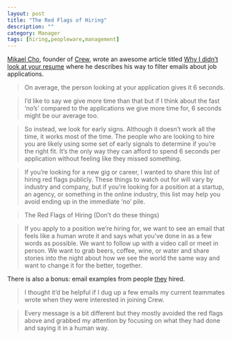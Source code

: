 ```yaml
---
layout: post
title: "The Red Flags of Hiring"
description: ""
category: Manager
tags: [hiring,peopleware,management]
---
```


[Mikael Cho](https://twitter.com/mikaelcho), founder of [Crew](https://crew.co/), wrote an awesome article titled [Why I didn’t look at your resume](https://medium.com/who-what-why/why-i-didn-t-look-at-your-resume-2a8ed1f4a5bb) where he describes his way to filter emails about job applications.
 
 > On average, the person looking at your application gives it 6 seconds.

> I’d like to say we give more time than that but if I think about the fast ‘no’s’ compared to the applications we give more time for, 6 seconds might be our average too.

> So instead, we look for early signs. Although it doesn’t work all the time, it works most of the time. The people who are looking to hire you are likely using some set of early signals to determine if you’re the right fit. It’s the only way they can afford to spend 6 seconds per application without feeling like they missed something.

> If you’re looking for a new gig or career, I wanted to share this list of hiring red flags publicly. These things to watch out for will vary by industry and company, but if you’re looking for a position at a startup, an agency, or something in the online industry, this list may help you avoid ending up in the immediate ‘no’ pile.

> The Red Flags of Hiring (Don’t do these things)

> If you apply to a position we’re hiring for, we want to see an email that feels like a human wrote it and says what you’ve done in as a few words as possible. We want to follow up with a video call or meet in person. We want to grab beers, coffee, wine, or water and share stories into the night about how we see the world the same way and want to change it for the better, together.

There is also a bonus: email examples from people [they](http://pickcrew.com/hiring) hired.

> I thought it’d be helpful if I dug up a few emails my current teammates wrote when they were interested in joining Crew.

> Every message is a bit different but they mostly avoided the red flags above and grabbed my attention by focusing on what they had done and saying it in a human way.


